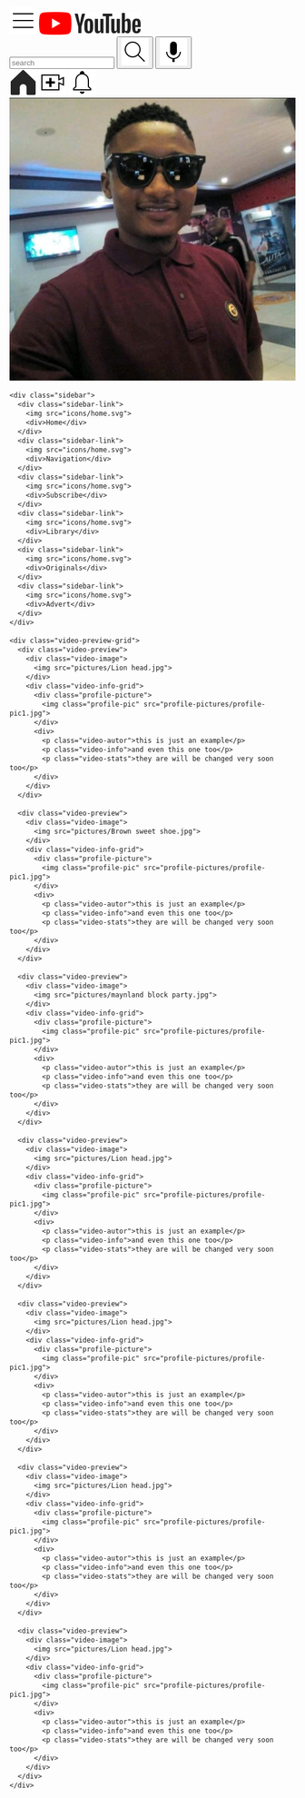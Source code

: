 <!DOCTYPE html>
<html>
  <head>
    <title>Kfm-streaming-app</title>
    <link rel="stylesheet" href="styles/general.css">
    <link rel="stylesheet" href="styles/header.css">
    <link rel="stylesheet" href="styles/sidebar.css">
    <link rel="stylesheet" href="styles/video.css">
  </head>
  <body>
    <div class="header">
      <div class="left-section">
        <img class="harmburger-icon" src="icons/harmburger.svg">
        <img class="youtube-logo" src="icons/youtube-logo.svg">
      </div>
      <div class="middle-section">
        <input class="search-bar" type="text" placeholder="search">
        <button class="search-button">
          <img class="search-icon" src="icons/search-logo.svg">
        </button>
        <button class="voice-search-button">
          <img class="voice-search-icon" src="icons/voice-search.svg">
        </button>
      </div>
      <div class="right-section">
        <img class="home-icon" src="icons/home.svg">
        <img class="upload-icon" src="icons/upload-icon.svg">
        <img class="notification-icon" src="icons/notification-icon.svg">
        <img class="profile-picture" src="profile-pictures/fred1.jpg">
      </div>
    </div>

    <div class="sidebar">
      <div class="sidebar-link">
        <img src="icons/home.svg">
        <div>Home</div>
      </div>
      <div class="sidebar-link">
        <img src="icons/home.svg">
        <div>Navigation</div>
      </div>
      <div class="sidebar-link">
        <img src="icons/home.svg">
        <div>Subscribe</div>
      </div>
      <div class="sidebar-link">
        <img src="icons/home.svg">
        <div>Library</div>
      </div>
      <div class="sidebar-link">
        <img src="icons/home.svg">
        <div>Originals</div>
      </div>
      <div class="sidebar-link">
        <img src="icons/home.svg">
        <div>Advert</div>
      </div>
    </div>

    <div class="video-preview-grid">
      <div class="video-preview">
        <div class="video-image">
          <img src="pictures/Lion head.jpg">
        </div>
        <div class="video-info-grid">
          <div class="profile-picture">
            <img class="profile-pic" src="profile-pictures/profile-pic1.jpg">
          </div>
          <div>
            <p class="video-autor">this is just an example</p>
            <p class="video-info">and even this one too</p>
            <p class="video-stats">they are will be changed very soon too</p>
          </div>
        </div>
      </div>

      <div class="video-preview">
        <div class="video-image">
          <img src="pictures/Brown sweet shoe.jpg">
        </div>
        <div class="video-info-grid">
          <div class="profile-picture">
            <img class="profile-pic" src="profile-pictures/profile-pic1.jpg">
          </div>
          <div>
            <p class="video-autor">this is just an example</p>
            <p class="video-info">and even this one too</p>
            <p class="video-stats">they are will be changed very soon too</p>
          </div>
        </div>
      </div>

      <div class="video-preview">
        <div class="video-image">
          <img src="pictures/maynland block party.jpg">
        </div>
        <div class="video-info-grid">
          <div class="profile-picture">
            <img class="profile-pic" src="profile-pictures/profile-pic1.jpg">
          </div>
          <div>
            <p class="video-autor">this is just an example</p>
            <p class="video-info">and even this one too</p>
            <p class="video-stats">they are will be changed very soon too</p>
          </div>
        </div>
      </div>

      <div class="video-preview">
        <div class="video-image">
          <img src="pictures/Lion head.jpg">
        </div>
        <div class="video-info-grid">
          <div class="profile-picture">
            <img class="profile-pic" src="profile-pictures/profile-pic1.jpg">
          </div>
          <div>
            <p class="video-autor">this is just an example</p>
            <p class="video-info">and even this one too</p>
            <p class="video-stats">they are will be changed very soon too</p>
          </div>
        </div>
      </div>

      <div class="video-preview">
        <div class="video-image">
          <img src="pictures/Lion head.jpg">
        </div>
        <div class="video-info-grid">
          <div class="profile-picture">
            <img class="profile-pic" src="profile-pictures/profile-pic1.jpg">
          </div>
          <div>
            <p class="video-autor">this is just an example</p>
            <p class="video-info">and even this one too</p>
            <p class="video-stats">they are will be changed very soon too</p>
          </div>
        </div>
      </div>

      <div class="video-preview">
        <div class="video-image">
          <img src="pictures/Lion head.jpg">
        </div>
        <div class="video-info-grid">
          <div class="profile-picture">
            <img class="profile-pic" src="profile-pictures/profile-pic1.jpg">
          </div>
          <div>
            <p class="video-autor">this is just an example</p>
            <p class="video-info">and even this one too</p>
            <p class="video-stats">they are will be changed very soon too</p>
          </div>
        </div>
      </div>

      <div class="video-preview">
        <div class="video-image">
          <img src="pictures/Lion head.jpg">
        </div>
        <div class="video-info-grid">
          <div class="profile-picture">
            <img class="profile-pic" src="profile-pictures/profile-pic1.jpg">
          </div>
          <div>
            <p class="video-autor">this is just an example</p>
            <p class="video-info">and even this one too</p>
            <p class="video-stats">they are will be changed very soon too</p>
          </div>
        </div>
      </div>
    </div>
  </body>
</html>


